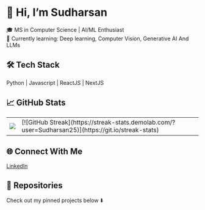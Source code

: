 # 👋 Hi, I’m Sudharsan
🎓 MS in Computer Science | AI/ML Enthusiast  
🌱 Currently learning: Deep learning, Computer Vision, Generative AI And LLMs

## 🛠️ Tech Stack
Python | Javascript | ReactJS | NextJS 

## 📈 GitHub Stats
<table>
  <tr>
    <td>
      <img src="https://github-readme-stats.vercel.app/api?username=Sudharsan25&show_icons=true&theme=radical"/>
    </td>
    <td>
      [![GitHub Streak](https://streak-stats.demolab.com/?user=Sudharsan25)](https://git.io/streak-stats)
    </td>
   
  </tr>
</table>

## 🌐 Connect With Me
[LinkedIn](your_linkedin_url) 

## 📂 Repositories
Check out my pinned projects below ⬇️

